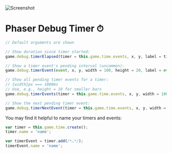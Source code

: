 ![Screenshot](https://samme.github.io/phaser-debug-timer/screenshot.png)

# Phaser Debug Timer ⏱

```javascript
// Default arguments are shown

// Show duration since timer started:
game.debug.timerElapsed(timer = this.game.time.events, x, y, label = timer.name)

// Show a timer event's pending interval (uncommon):
game.debug.timerEvent(event, x, y, width = 100, height = 20, label = event.name)

// Show all pending timer events for a timer:
// {width}px === 1000ms
// Use, e.g., height = 10 for smaller bars
game.debug.timerEvents(timer = this.game.time.events, x, y, width = 100, height = 20, label = timer.name)

// Show the next pending timer event:
game.debug.timerNextEvent(timer = this.game.time.events, x, y, width = 100, height = 20, label = timer.name)
```

You may find it helpful to name your timers and events:

```javascript
var timer = this.game.time.create();
timer.name = 'name';

var timerEvent = timer.add(/*…*/);
timerEvent.name = 'name';
```
